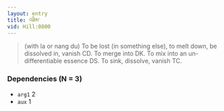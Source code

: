 ```yaml
---
layout: entry
title: འཐིམ་
vid: Hill:0800
---
```

> (with la or nang du) To be lost (in something else), to melt down, be dissolved in, vanish CD\. To merge into DK\. To mix into an un-differentiable essence DS\. To sink, dissolve, vanish TC\.


### Dependencies (N = 3)
* `arg1` 2
* `aux` 1
